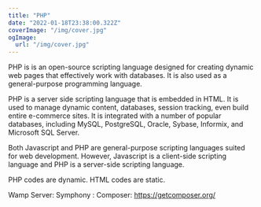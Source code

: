```yaml
---
title: "PHP"
date: "2022-01-18T23:38:00.322Z"
coverImage: "/img/cover.jpg"
ogImage:
  url: "/img/cover.jpg"
---
```


PHP is is an open-source scripting language designed for creating dynamic web pages that effectively work with databases. It is also used as a general-purpose programming language.

PHP is a server side scripting language that is embedded in HTML. It is used to manage dynamic content, databases, session tracking, even build entire e-commerce sites. It is integrated with a number of popular databases, including MySQL, PostgreSQL, Oracle, Sybase, Informix, and Microsoft SQL Server.

Both Javascript and PHP are general-purpose scripting languages suited for web development. However, Javascript is a client-side scripting language and PHP is a server-side scripting language. 

PHP codes are dynamic. HTML codes are static.

Wamp Server:
Symphony : 
Composer: https://getcomposer.org/


